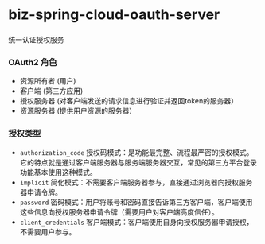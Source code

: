 # biz-spring-cloud-oauth-server

###
统一认证授权服务

### OAuth2 角色

- 资源所有者 (用户)
- 客户端 (第三方应用)
- 授权服务器 (对客户端发送的请求信息进行验证并返回token的服务器）
- 资源服务器 (提供用户资源的服务器）

### 授权类型
- `authorization_code` 授权码模式：是功能最完整、流程最严密的授权模式。它的特点就是通过客户端服务器与服务端服务器交互，常见的第三方平台登录功能基本使用这种模式。
- `implicit` 简化模式：不需要客户端服务器参与，直接通过浏览器向授权服务器申请令牌。
- `password` 密码模式：用户将账号和密码直接告诉第三方客户端，客户端使用这些信息向授权服务器申请令牌（需要用户对客户端高度信任）。
- `client_credentials` 客户端模式：客户端使用自身向授权服务器申请授权，不需要用户参与。
